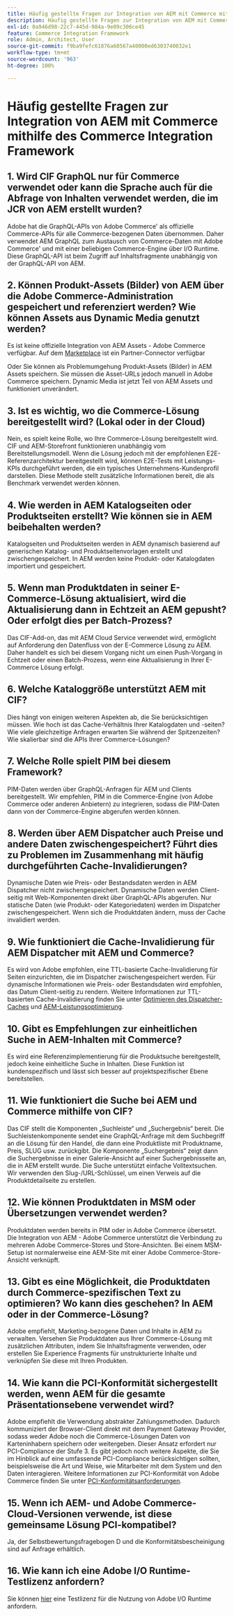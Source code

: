 ```yaml
---
title: Häufig gestellte Fragen zur Integration von AEM mit Commerce mithilfe des Commerce Integration Framework
description: Häufig gestellte Fragen zur Integration von AEM mit Commerce mithilfe des Commerce Integration Framework
exl-id: 0a946d98-22c7-445d-984a-9e09c306ce45
feature: Commerce Integration Framework
role: Admin, Architect, User
source-git-commit: f9ba9fefc61876a60567a40000ed6303740032e1
workflow-type: tm+mt
source-wordcount: '963'
ht-degree: 100%

---
```


# Häufig gestellte Fragen zur Integration von AEM mit Commerce mithilfe des Commerce Integration Framework

## 1. Wird CIF GraphQL nur für Commerce verwendet oder kann die Sprache auch für die Abfrage von Inhalten verwendet werden, die im JCR von AEM erstellt wurden?

Adobe hat die GraphQL-APIs von Adobe Commerce&#39; als offizielle Commerce-APIs für alle Commerce-bezogenen Daten übernommen. Daher verwendet AEM GraphQL zum Austausch von Commerce-Daten mit Adobe Commerce&#39; und mit einer beliebigen Commerce-Engine über I/O Runtime. Diese GraphQL-API ist beim Zugriff auf Inhaltsfragmente unabhängig von der GraphQL-API von AEM.

## 2. Können Produkt-Assets (Bilder) von AEM über die Adobe Commerce-Administration gespeichert und referenziert werden? Wie können Assets aus Dynamic Media genutzt werden?

Es ist keine offizielle Integration von AEM Assets - Adobe Commerce verfügbar. Auf dem [Marketplace](https://marketplace.magento.com) ist ein Partner-Connector verfügbar <!-- THIS IS THE OLD URL THAT WAS USED. IT WAS 404 (https://marketplace.magento.com/bounteous-dam.html) -->

Oder Sie können als Problemumgehung Produkt-Assets (Bilder) in AEM Assets speichern. Sie müssen die Asset-URLs jedoch manuell in Adobe Commerce speichern. Dynamic Media ist jetzt Teil von AEM Assets und funktioniert unverändert.

## 3. Ist es wichtig, wo die Commerce-Lösung bereitgestellt wird? (Lokal oder in der Cloud)

Nein, es spielt keine Rolle, wo Ihre Commerce-Lösung bereitgestellt wird. CIF und AEM-Storefront funktionieren unabhängig vom Bereitstellungsmodell. Wenn die Lösung jedoch mit der empfohlenen E2E-Referenzarchitektur bereitgestellt wird, können E2E-Tests mit Leistungs-KPIs durchgeführt werden, die ein typisches Unternehmens-Kundenprofil darstellen. Diese Methode stellt zusätzliche Informationen bereit, die als Benchmark verwendet werden können.

## 4. Wie werden in AEM Katalogseiten oder Produktseiten erstellt? Wie können sie in AEM beibehalten werden?

Katalogseiten und Produktseiten werden in AEM dynamisch basierend auf generischen Katalog- und Produktseitenvorlagen erstellt und zwischengespeichert. In AEM werden keine Produkt- oder Katalogdaten importiert und gespeichert.

## 5. Wenn man Produktdaten in seiner E-Commerce-Lösung aktualisiert, wird die Aktualisierung dann in Echtzeit an AEM gepusht? Oder erfolgt dies per Batch-Prozess?

Das CIF-Add-on, das mit AEM Cloud Service verwendet wird, ermöglicht auf Anforderung den Datenfluss von der E-Commerce Lösung zu AEM. Daher handelt es sich bei diesem Vorgang nicht um einen Push-Vorgang in Echtzeit oder einen Batch-Prozess, wenn eine Aktualisierung in Ihrer E-Commerce Lösung erfolgt.

## 6. Welche Kataloggröße unterstützt AEM mit CIF?

Dies hängt von einigen weiteren Aspekten ab, die Sie berücksichtigen müssen. Wie hoch ist das Cache-Verhältnis Ihrer Katalogdaten und -seiten? Wie viele gleichzeitige Anfragen erwarten Sie während der Spitzenzeiten? Wie skalierbar sind die APIs Ihrer Commerce-Lösungen?

## 7. Welche Rolle spielt PIM bei diesem Framework?

PIM-Daten werden über GraphQL-Anfragen für AEM und Clients bereitgestellt. Wir empfehlen, PIM in die Commerce-Engine (von Adobe Commerce oder anderen Anbietern) zu integrieren, sodass die PIM-Daten dann von der Commerce-Engine abgerufen werden können.

## 8. Werden über AEM Dispatcher auch Preise und andere Daten zwischengespeichert? Führt dies zu Problemen im Zusammenhang mit häufig durchgeführten Cache-Invalidierungen?

Dynamische Daten wie Preis- oder Bestandsdaten werden in AEM Dispatcher nicht zwischengespeichert. Dynamische Daten werden Client-seitig mit Web-Komponenten direkt über GraphQL-APIs abgerufen. Nur statische Daten (wie Produkt- oder Kategoriedaten) werden im Dispatcher zwischengespeichert. Wenn sich die Produktdaten ändern, muss der Cache invalidiert werden.

## 9. Wie funktioniert die Cache-Invalidierung für AEM Dispatcher mit AEM und Commerce?

Es wird von Adobe empfohlen, eine TTL-basierte Cache-Invalidierung für Seiten einzurichten, die im Dispatcher zwischengespeichert werden. Für dynamische Informationen wie Preis- oder Bestandsdaten wird empfohlen, das Datum Client-seitig zu rendern. Weitere Informationen zur TTL-basierten Cache-Invalidierung finden Sie unter [Optimieren des Dispatcher-Caches](https://experienceleague.adobe.com/docs/experience-cloud-kcs/kbarticles/KA-17458.html?lang=de) und [AEM-Leistungsoptimierung](https://experienceleague.adobe.com/docs/commerce-operations/deliver-commerce-at-scale/performance.html?lang=de).

## 10. Gibt es Empfehlungen zur einheitlichen Suche in AEM-Inhalten mit Commerce?

Es wird eine Referenzimplementierung für die Produktsuche bereitgestellt, jedoch keine einheitliche Suche in Inhalten. Diese Funktion ist kundenspezifisch und lässt sich besser auf projektspezifischer Ebene bereitstellen.

## 11. Wie funktioniert die Suche bei AEM und Commerce mithilfe von CIF?

Das CIF stellt die Komponenten „Suchleiste“ und „Suchergebnis“ bereit. Die Suchleistenkomponente sendet eine GraphQL-Anfrage mit dem Suchbegriff an die Lösung für den Handel, die dann eine Produktliste mit Produktname, Preis, SLUG usw. zurückgibt. Die Komponente „Suchergebnis“ zeigt dann die Suchergebnisse in einer Galerie-Ansicht auf einer Suchergebnisseite an, die in AEM erstellt wurde. Die Suche unterstützt einfache Volltextsuchen. Wir verwenden den Slug-/URL-Schlüssel, um einen Verweis auf die Produktdetailseite zu erstellen.

## 12. Wie können Produktdaten in MSM oder Übersetzungen verwendet werden?

Produktdaten werden bereits in PIM oder in Adobe Commerce übersetzt. Die Integration von AEM - Adobe Commerce unterstützt die Verbindung zu mehreren Adobe Commerce-Stores und Store-Ansichten. Bei einem MSM-Setup ist normalerweise eine AEM-Site mit einer Adobe Commerce-Store-Ansicht verknüpft.

## 13. Gibt es eine Möglichkeit, die Produktdaten durch Commerce-spezifischen Text zu optimieren? Wo kann dies geschehen? In AEM oder in der Commerce-Lösung?

Adobe empfiehlt, Marketing-bezogene Daten und Inhalte in AEM zu verwalten. Versehen Sie Produktdaten aus Ihrer Commerce-Lösung mit zusätzlichen Attributen, indem Sie Inhaltsfragmente verwenden, oder erstellen Sie Experience Fragments für unstrukturierte Inhalte und verknüpfen Sie diese mit Ihren Produkten.

## 14. Wie kann die PCI-Konformität sichergestellt werden, wenn AEM für die gesamte Präsentationsebene verwendet wird?

Adobe empfiehlt die Verwendung abstrakter Zahlungsmethoden. Dadurch kommuniziert der Browser-Client direkt mit dem Payment Gateway Provider, sodass weder Adobe noch die Commerce-Lösungen Daten von Karteninhabern speichern oder weitergeben. Dieser Ansatz erfordert nur PCI-Compliance der Stufe 3. Es gibt jedoch noch weitere Aspekte, die Sie im Hinblick auf eine umfassende PCI-Compliance berücksichtigen sollten, beispielsweise die Art und Weise, wie Mitarbeiter mit dem System und den Daten interagieren. Weitere Informationen zur PCI-Konformität von Adobe Commerce finden Sie unter [PCI-Konformitätsanforderungen](https://business.adobe.com/de/products/magento/pci-compliance.html).

## 15. Wenn ich AEM- und Adobe Commerce-Cloud-Versionen verwende, ist diese gemeinsame Lösung PCI-kompatibel?

Ja, der Selbstbewertungsfragebogen D und die Konformitätsbescheinigung sind auf Anfrage erhältlich.

## 16. Wie kann ich eine Adobe I/O Runtime-Testlizenz anfordern?

Sie können [hier](https://developer.adobe.com/app-builder/trial/) eine Testlizenz für die Nutzung von Adobe I/O Runtime anfordern.
